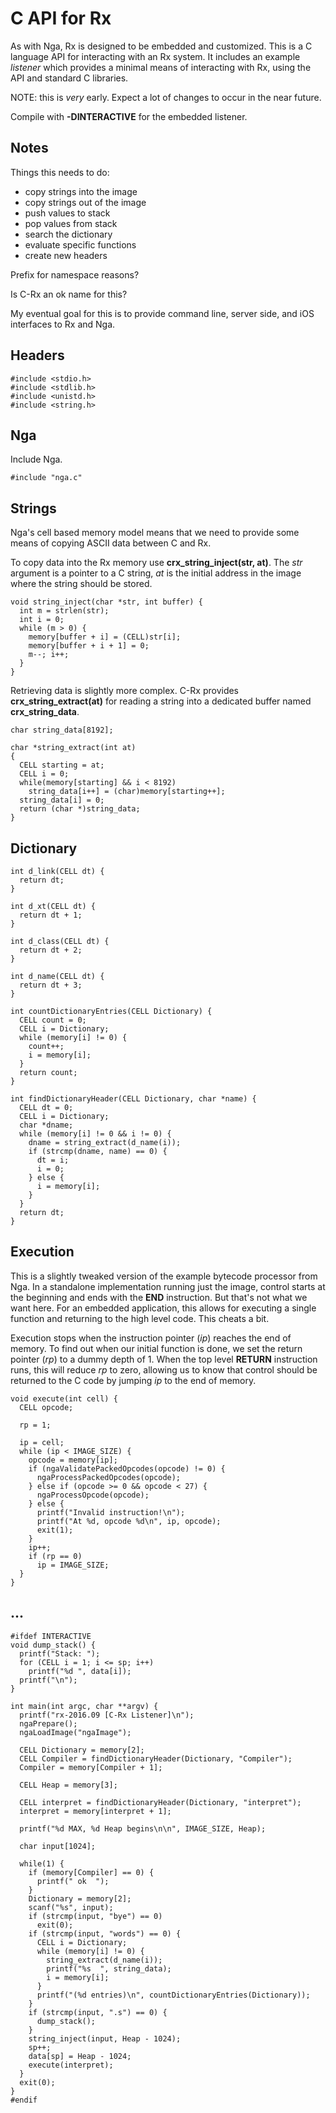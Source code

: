 # C API for Rx

As with Nga, Rx is designed to be embedded and customized. This is a C language API for interacting with an Rx system. It includes an example *listener* which provides a minimal means of interacting with Rx, using the API and standard C libraries.

NOTE: this is *very* early. Expect a lot of changes to occur in the near future.

Compile with **-DINTERACTIVE** for the embedded listener.

## Notes

Things this needs to do:

* copy strings into the image
* copy strings out of the image
* push values to stack
* pop values from stack
* search the dictionary
* evaluate specific functions
* create new headers

Prefix for namespace reasons?

Is C-Rx an ok name for this?

My eventual goal for this is to provide command line, server side, and iOS interfaces to Rx and Nga.

## Headers

````
#include <stdio.h>
#include <stdlib.h>
#include <unistd.h>
#include <string.h>
````

## Nga

Include Nga.

````
#include "nga.c"
````

## Strings

Nga's cell based memory model means that we need to provide some means of copying ASCII data between C and Rx.

To copy data into the Rx memory use **crx\_string\_inject(str, at)**. The *str* argument is a pointer to a C string, *at* is the initial address in the image where the string should be stored.

````
void string_inject(char *str, int buffer) {
  int m = strlen(str);
  int i = 0;
  while (m > 0) {
    memory[buffer + i] = (CELL)str[i];
    memory[buffer + i + 1] = 0;
    m--; i++;
  }
}
````

Retrieving data is slightly more complex. C-Rx provides **crx\_string\_extract(at)** for reading a string into a dedicated buffer named **crx\_string\_data**.

````
char string_data[8192];

char *string_extract(int at)
{
  CELL starting = at;
  CELL i = 0;
  while(memory[starting] && i < 8192)
    string_data[i++] = (char)memory[starting++];
  string_data[i] = 0;
  return (char *)string_data;
}
````

## Dictionary

````
int d_link(CELL dt) {
  return dt;
}

int d_xt(CELL dt) {
  return dt + 1;
}

int d_class(CELL dt) {
  return dt + 2;
}

int d_name(CELL dt) {
  return dt + 3;
}
````

````
int countDictionaryEntries(CELL Dictionary) {
  CELL count = 0;
  CELL i = Dictionary;
  while (memory[i] != 0) {
    count++;
    i = memory[i];
  }
  return count;
}

int findDictionaryHeader(CELL Dictionary, char *name) {
  CELL dt = 0;
  CELL i = Dictionary;
  char *dname;
  while (memory[i] != 0 && i != 0) {
    dname = string_extract(d_name(i));
    if (strcmp(dname, name) == 0) {
      dt = i;
      i = 0;
    } else {
      i = memory[i];
    }
  }
  return dt;
}
````

## Execution

This is a slightly tweaked version of the example bytecode processor from Nga. In a standalone implementation running just the image, control starts at the beginning and ends with the **END** instruction. But that's not what we want here. For an embedded application, this allows for executing a single function and returning to the high level code. This cheats a bit.

Execution stops when the instruction pointer (*ip*) reaches the end of memory. To find out when our initial function is done, we set the return pointer (*rp*) to a dummy depth of 1. When the top level **RETURN** instruction runs, this will reduce *rp* to zero, allowing us to know that control should be returned to the C code by jumping *ip* to the end of memory.

````
void execute(int cell) {
  CELL opcode;

  rp = 1;

  ip = cell;
  while (ip < IMAGE_SIZE) {
    opcode = memory[ip];
    if (ngaValidatePackedOpcodes(opcode) != 0) {
      ngaProcessPackedOpcodes(opcode);
    } else if (opcode >= 0 && opcode < 27) {
      ngaProcessOpcode(opcode);
    } else {
      printf("Invalid instruction!\n");
      printf("At %d, opcode %d\n", ip, opcode);
      exit(1);
    }
    ip++;
    if (rp == 0)
      ip = IMAGE_SIZE;
  }
}
````

## ...

````
#ifdef INTERACTIVE
void dump_stack() {
  printf("Stack: ");
  for (CELL i = 1; i <= sp; i++)
    printf("%d ", data[i]);
  printf("\n");
}

int main(int argc, char **argv) {
  printf("rx-2016.09 [C-Rx Listener]\n");
  ngaPrepare();
  ngaLoadImage("ngaImage");

  CELL Dictionary = memory[2];
  CELL Compiler = findDictionaryHeader(Dictionary, "Compiler");
  Compiler = memory[Compiler + 1];

  CELL Heap = memory[3];

  CELL interpret = findDictionaryHeader(Dictionary, "interpret");
  interpret = memory[interpret + 1];

  printf("%d MAX, %d Heap begins\n\n", IMAGE_SIZE, Heap);

  char input[1024];

  while(1) {
    if (memory[Compiler] == 0) {
      printf(" ok  ");
    }
    Dictionary = memory[2];
    scanf("%s", input);
    if (strcmp(input, "bye") == 0)
      exit(0);
    if (strcmp(input, "words") == 0) {
      CELL i = Dictionary;
      while (memory[i] != 0) {
        string_extract(d_name(i));
        printf("%s  ", string_data);
        i = memory[i];
      }
      printf("(%d entries)\n", countDictionaryEntries(Dictionary));
    }
    if (strcmp(input, ".s") == 0) {
      dump_stack();
    }
    string_inject(input, Heap - 1024);
    sp++;
    data[sp] = Heap - 1024;
    execute(interpret);
  }
  exit(0);
}
#endif
````
